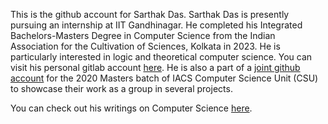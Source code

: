 This is the github account for Sarthak Das. Sarthak Das is presently pursuing an internship at IIT Gandhinagar. He completed his Integrated Bachelors-Masters Degree in Computer Science from the Indian Association for the Cultivation of Sciences, Kolkata in 2023. He is particularly interested in logic and theoretical computer science. You can visit his personal gitlab account [here](https://gitlab.com/dassarthak18). He is also a part of a [joint github account](https://github.com/iacs-csu-2020) for the 2020 Masters batch of IACS Computer Science Unit (CSU) to showcase their work as a group in several projects.

You can check out his writings on Computer Science [here](https://github.com/dassarthak18/my-cs-blogs/tree/main).
